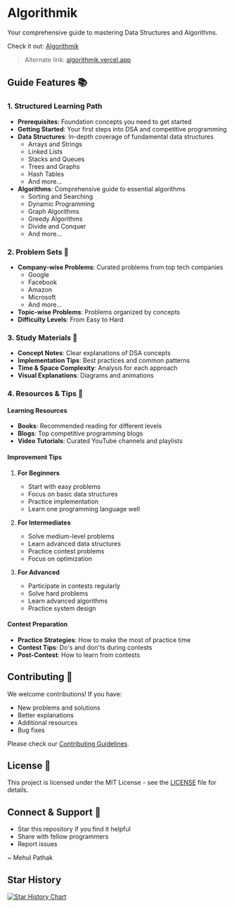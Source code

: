 # Algorithmik

Your comprehensive guide to mastering Data Structures and Algorithms.

Check it out: [Algorithmik](https://www.algorithmik.in/)

> Alternate link: [algorithmik.vercel.app](https://algorithmik.vercel.app/)

## Guide Features 📚

### 1. Structured Learning Path
- **Prerequisites**: Foundation concepts you need to get started
- **Getting Started**: Your first steps into DSA and competitive programming
- **Data Structures**: In-depth coverage of fundamental data structures
  - Arrays and Strings
  - Linked Lists
  - Stacks and Queues
  - Trees and Graphs
  - Hash Tables
  - And more...
- **Algorithms**: Comprehensive guide to essential algorithms
  - Sorting and Searching
  - Dynamic Programming
  - Graph Algorithms
  - Greedy Algorithms
  - Divide and Conquer
  - And more...

### 2. Problem Sets 💪
- **Company-wise Problems**: Curated problems from top tech companies
  - Google
  - Facebook
  - Amazon
  - Microsoft
  - And more...
- **Topic-wise Problems**: Problems organized by concepts
- **Difficulty Levels**: From Easy to Hard

### 3. Study Materials 📝
- **Concept Notes**: Clear explanations of DSA concepts
- **Implementation Tips**: Best practices and common patterns
- **Time & Space Complexity**: Analysis for each approach
- **Visual Explanations**: Diagrams and animations

### 4. Resources & Tips 🚀

#### Learning Resources
- **Books**: Recommended reading for different levels
- **Blogs**: Top competitive programming blogs
- **Video Tutorials**: Curated YouTube channels and playlists

#### Improvement Tips
1. **For Beginners**
   - Start with easy problems
   - Focus on basic data structures
   - Practice implementation
   - Learn one programming language well

2. **For Intermediates**
   - Solve medium-level problems
   - Learn advanced data structures
   - Practice contest problems
   - Focus on optimization

3. **For Advanced**
   - Participate in contests regularly
   - Solve hard problems
   - Learn advanced algorithms
   - Practice system design

#### Contest Preparation
- **Practice Strategies**: How to make the most of practice time
- **Contest Tips**: Do's and don'ts during contests
- **Post-Contest**: How to learn from contests

## Contributing 🤝

We welcome contributions! If you have:
- New problems and solutions
- Better explanations
- Additional resources
- Bug fixes

Please check our [Contributing Guidelines](CONTRIBUTING.md).

## License 📄

This project is licensed under the MIT License - see the [LICENSE](LICENSE) file for details.

## Connect & Support 🌟

- Star this repository if you find it helpful
- Share with fellow programmers
- Report issues

~ Mehul Pathak

## Star History

[![Star History Chart](https://api.star-history.com/svg?repos=m3hu1/algorithmik&type=Date)](https://star-history.com/#m3hu1/algorithmik&Date)
